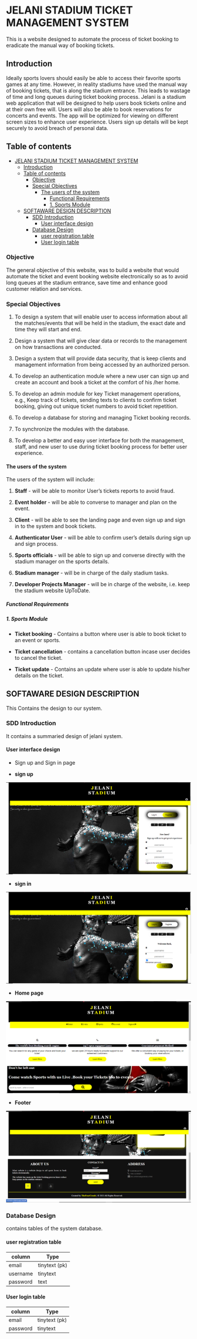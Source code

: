 # JELANI STADIUM TICKET MANAGEMENT SYSTEM

This is a website designed to automate the process of ticket booking to eradicate the manual way of booking tickets.

## Introduction

Ideally sports lovers should easily be able to access their favorite sports games at any time. However, in reality stadiums have used the manual way of booking tickets, that is along the stadium entrance. This leads to wastage of time and long queues during ticket booking process. Jelani is a stadium web application that will be designed to help users book tickets online and at their own free will. Users will also be able to book reservations for concerts and events. The app will be optimized for viewing on different screen sizes to enhance user experience. Users sign up details will be kept securely to avoid breach of personal data.

## Table of contents

- [JELANI STADIUM TICKET MANAGEMENT SYSTEM](#jelani-stadium-ticket-management-system)
  - [Introduction](#introduction)
  - [Table of contents](#table-of-contents)
    - [Objective](#objective)
    - [Special Objectives](#special-objectives)
      - [The users of the system](#the-users-of-the-system)
        - [Functional Requirements](#functional-requirements)
        - [1. Sports Module](#1-sports-module)
  - [SOFTAWARE DESIGN DESCRIPTION](#softaware-design-description)
    - [SDD Introduction](#sdd-introduction)
      - [User interface design](#user-interface-design)
    - [Database Design](#database-design)
      - [user registration table](#user-registration-table)
      - [User login table](#user-login-table)

### Objective

The general objective of this website, was to build a website that would automate the ticket and event booking website electronically so as to avoid long queues at the stadium entrance, save time and enhance good customer relation and services.

### Special Objectives

1. To design a system that will enable user to access information about all the matches/events that will be held in the stadium, the exact date and time they will start and end.

1. Design a system that will give clear data or records to the management on how transactions are conducted.

1. Design a system that will provide data security, that is keep clients and management information from being accessed by an authorized person.

1. To develop an authentication module where a new user can sign up and create an account and book a ticket at the comfort of his /her home.

1. To develop an admin module for key Ticket management operations, e.g., Keep track of tickets, sending texts to clients to confirm ticket booking, giving out unique ticket numbers to avoid ticket repetition.

1. To develop a database for storing and managing Ticket booking records.

1. To synchronize the modules with the database.

1. To develop a better and easy user interface for both the management, staff, and new user to use during ticket booking process for better user experience.

#### The users of the system

The users of the system will include:

1. **Staff** - will be able to monitor User’s tickets reports to avoid fraud.

1. **Event holder** - will be able to converse to manager and plan on the event.

1. **Client** - will be able to see the landing page and even sign up and sign in to the system and book tickets.

1. **Authenticator User** - will be able to confirm user’s details during sign up and sign process.

1. **Sports officials** - will be able to sign up and converse directly with the stadium manager on the sports details.

1. **Stadium manager** - will be in charge of the daily stadium tasks.

1. **Developer Projects Manager** - will be in charge of the website, i.e. keep the stadium website UpToDate.

##### Functional Requirements

##### 1. Sports Module

- **Ticket booking** - Contains a button where user is able to book ticket to an event or sports.

- **Ticket cancellation** - contains a cancellation button incase user decides to cancel the ticket.

- **Ticket update** - Contains an update where user is able to update his/her details on the ticket.

## SOFTAWARE DESIGN DESCRIPTION

This Contains the design to our system.

### SDD Introduction

It contains a summaried design of jelani system.

#### User interface design

- Sign up and Sign in page

- **sign up**

![sign up page image](images\Register.png)

- **sign in**

![sign in page image](images\login.png)

- **Home page**

![Home page](images\Homepage.png)

- **Footer**

![Home page](images\Footer.png)

### Database Design

contains tables of the system database.

#### user registration table

| column   | Type          |
| -------- | ------------- |
| email    | tinytext (pk) |
| username | tinytext      |
| password | text          |

#### User login table

| column   | Type          |
| -------- | ------------- |
| email    | tinytext (pk) |
| password | tinytext      |

